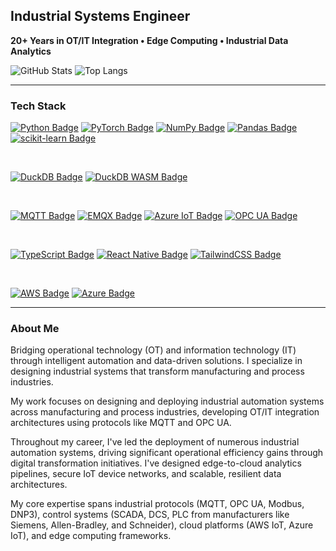 ## Industrial Systems Engineer
**20+ Years in OT/IT Integration • Edge Computing • Industrial Data Analytics**

![GitHub Stats](https://github-readme-stats.vercel.app/api?username=mostrub&show_icons=true&theme=dark&count_private=true&hide_border=true&bg_color=0d1117)
![Top Langs](https://github-readme-stats.vercel.app/api/top-langs/?username=mostrub&layout=compact&count_private=true&theme=dark&hide_border=true&bg_color=0d1117)

---

### Tech Stack

<!-- Python & ML -->
<a href="https://www.python.org/" target="_blank"><img src="https://img.shields.io/badge/Python-3.10%2B-blue?logo=python&logoColor=white&style=for-the-badge" alt="Python Badge"/></a>
<a href="https://pytorch.org/" target="_blank"><img src="https://img.shields.io/badge/PyTorch-EE4C2C?logo=pytorch&logoColor=white&style=for-the-badge" alt="PyTorch Badge"/></a>
<a href="https://numpy.org/" target="_blank"><img src="https://img.shields.io/badge/NumPy-013243?logo=numpy&logoColor=white&style=for-the-badge" alt="NumPy Badge"/></a>
<a href="https://pandas.pydata.org/" target="_blank"><img src="https://img.shields.io/badge/Pandas-150458?logo=pandas&logoColor=white&style=for-the-badge" alt="Pandas Badge"/></a>
<a href="https://scikit-learn.org/" target="_blank"><img src="https://img.shields.io/badge/scikit--learn-F7931E?logo=scikit-learn&logoColor=white&style=for-the-badge" alt="scikit-learn Badge"/></a>

<br/>

<!-- Data & Analytics -->
<a href="https://duckdb.org/" target="_blank"><img src="https://img.shields.io/badge/DuckDB-000000?logo=duckdb&logoColor=white&style=for-the-badge" alt="DuckDB Badge"/></a>
<a href="https://duckdb.org/docs/wasm/" target="_blank"><img src="https://img.shields.io/badge/DuckDB%20WASM-000000?logo=duckdb&logoColor=white&style=for-the-badge" alt="DuckDB WASM Badge"/></a>

<br/>

<!-- IoT -->
<a href="https://mqtt.org/" target="_blank"><img src="https://img.shields.io/badge/MQTT-660066?logo=mqtt&logoColor=white&style=for-the-badge" alt="MQTT Badge"/></a>
<a href="https://www.emqx.com/en" target="_blank"><img src="https://img.shields.io/badge/EMQX-009639?logo=emqx&logoColor=white&style=for-the-badge" alt="EMQX Badge"/></a>
<a href="https://azure.microsoft.com/en-us/products/iot-hub" target="_blank"><img src="https://img.shields.io/badge/Azure_IoT-0078D4?logo=microsoft-azure&logoColor=white&style=for-the-badge" alt="Azure IoT Badge"/></a>
<a href="https://opcfoundation.org/about/opc-technologies/opc-ua/" target="_blank"><img src="https://img.shields.io/badge/OPC_UA-1572B6?logo=opc-ua&logoColor=white&style=for-the-badge" alt="OPC UA Badge"/></a>

<br/>

<!-- Frontend -->
<a href="https://www.typescriptlang.org/" target="_blank"><img src="https://img.shields.io/badge/TypeScript-3178C6?logo=typescript&logoColor=white&style=for-the-badge" alt="TypeScript Badge"/></a>
<a href="https://reactnative.dev/" target="_blank"><img src="https://img.shields.io/badge/React_Native-61DAFB?logo=react&logoColor=black&style=for-the-badge" alt="React Native Badge"/></a>
<a href="https://tailwindcss.com/" target="_blank"><img src="https://img.shields.io/badge/Tailwind_CSS-38B2AC?logo=tailwind-css&logoColor=white&style=for-the-badge" alt="TailwindCSS Badge"/></a>

<br/>

<!-- Cloud/Other -->
<a href="https://aws.amazon.com/iot/" target="_blank"><img src="https://img.shields.io/badge/AWS-FF9900?logo=amazon-aws&logoColor=white&style=for-the-badge" alt="AWS Badge"/></a>
<a href="https://azure.microsoft.com/" target="_blank"><img src="https://img.shields.io/badge/Azure-0078D4?logo=microsoft-azure&logoColor=white&style=for-the-badge" alt="Azure Badge"/></a>

---

### About Me

Bridging operational technology (OT) and information technology (IT) through intelligent automation and data-driven solutions. I specialize in designing industrial systems that transform manufacturing and process industries.

My work focuses on designing and deploying industrial automation systems across manufacturing and process industries, developing OT/IT integration architectures using protocols like MQTT and OPC UA.

Throughout my career, I've led the deployment of numerous industrial automation systems, driving significant operational efficiency gains through digital transformation initiatives. I've designed edge-to-cloud analytics pipelines, secure IoT device networks, and scalable, resilient data architectures.

My core expertise spans industrial protocols (MQTT, OPC UA, Modbus, DNP3), control systems (SCADA, DCS, PLC from manufacturers like Siemens, Allen-Bradley, and Schneider), cloud platforms (AWS IoT, Azure IoT), and edge computing frameworks.
